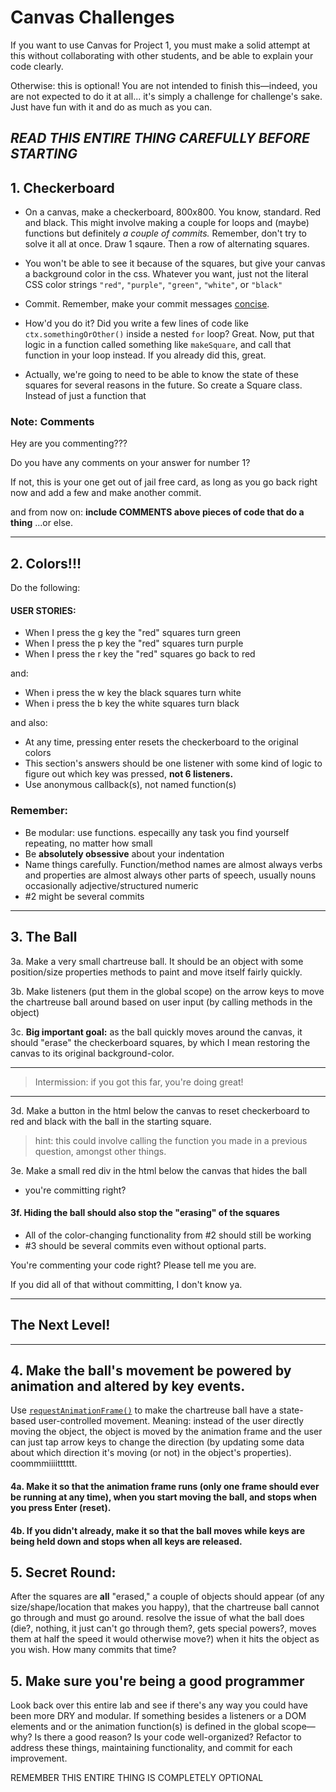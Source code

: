 
# Canvas Challenges

If you want to use Canvas for Project 1, you must make a solid attempt at this without collaborating with other students, and be able to explain your code clearly.  

Otherwise: this is optional! You are not intended to finish this—indeed, you are not expected to do it at all... it's simply a challenge for challenge's sake. Just have fun with it and do as much as you can.


## *READ THIS ENTIRE THING CAREFULLY BEFORE STARTING*


## 1. Checkerboard


* On a canvas, make a checkerboard, 800x800. You know, standard. Red and black. This might involve making a couple for loops and (maybe) functions but definitely _a couple of commits._  Remember, don't try to solve it all at once.  Draw 1 sqaure.  Then a row of alternating squares. 

* You won't be able to see it because of the squares, but give your canvas a background color in the css.  Whatever you want, just not the literal CSS color strings `"red"`, `"purple"`, `"green"`, `"white"`, or `"black"` 

* Commit.  Remember, make your commit messages [concise](https://www.google.com/search?q=concise&oq=concise&aqs=chrome..69i57j69i65j0l4.854j1j7&sourceid=chrome&ie=UTF-8).

* How'd you do it?  Did you write a few lines of code like `ctx.somethingOrOther()` inside a nested `for` loop?  Great.  Now, put that logic in a function called something like `makeSquare`, and call that function in your loop instead.  If you already did this, great.

* Actually, we're going to need to be able to know the state of these squares for several reasons in the future.  So create a Square class.  Instead of just a function that 


### Note: Comments 

Hey are you commenting??? 

Do you have any comments on your answer for number 1? 

If not, this is your one get out of jail free card, as long as you go back right now and add a few and make another commit.

and from now on:
    **include COMMENTS above pieces of code that do a thing**
    ...or else.

---

## 2. Colors!!!

Do the following:

#### USER STORIES:

* When I press the g key the "red" squares turn green
* When I press the p key the "red" squares turn purple
* When I press the r key the "red" squares go back to red

and:

* When i press the w key the black squares turn white
* When i press the b key the white squares turn black

and also:

* At any time, pressing enter resets the checkerboard to the original colors
* This section's answers should be one listener with some kind of logic to figure out which key was pressed, **not 6 listeners.**
* Use anonymous callback(s), not named function(s)

### Remember:

* Be modular: use functions. especailly any task you find yourself repeating, no matter how small
* Be **absolutely obsessive** about your indentation
* Name things carefully. Function/method names are almost always verbs and properties are almost always other parts of speech, usually nouns occasionally adjective/structured numeric
* #2 might be several commits

---
 
## 3. The Ball

3a. Make a very small chartreuse ball. It should be an object with some position/size properties methods to paint and move itself fairly quickly.

3b. Make listeners (put them in the global scope) on the arrow keys to move the chartreuse ball around based on user input (by calling methods in the object)

3c. **Big important goal:** as the ball quickly moves around the canvas, it should "erase" the checkerboard squares, by which I mean restoring the canvas to its original background-color. 

---

> Intermission: if you got this far, you're doing great!

---

3d. Make a button in the html below the canvas to reset checkerboard to red and black with the ball in the starting square. 

> hint: this could involve calling the function you made in a previous question, amongst other things.

3e. Make a small red div in the html below the canvas that hides the ball 

* you're committing right?

#### 3f. Hiding the ball should also stop the "erasing" of the squares

* All of the color-changing functionality from #2 should still be working
* #3 should be several commits even without optional parts.
 
You're commenting your code right?  Please tell me you are. 

If you did all of that without committing, I don't know ya.

---

## The Next Level!

---

## 4. Make the ball's movement be powered by animation and altered by key events.

Use [`requestAnimationFrame()`](https://developer.mozilla.org/en-US/docs/Web/API/window/requestAnimationFrame) to make the chartreuse ball have a state-based user-controlled movement.  Meaning: instead of the user directly moving the object, the object is moved by the animation frame and the user can just tap arrow keys to change the direction (by updating some data about which direction it's moving (or not) in the object's properties).  coommmiiiitttttt.

#### 4a. Make it so that the animation frame runs (only one frame should ever be running at any time), when you start moving the ball, and stops when you press Enter (reset).

#### 4b. If you didn't already, make it so that the ball moves while keys are being held down and stops when all keys are released.


## 5. Secret Round: 

After the squares are **all** "erased," a couple of objects should appear (of any size/shape/location that makes you happy), that the chartreuse ball cannot go through and must go around. resolve the issue of what the ball does (die?, nothing, it just can't go through them?, gets special powers?, moves them at half the speed it would otherwise move?) when it hits the object as you wish. How many commits that time?

## 5. Make sure you're being a good programmer

Look back over this entire lab and see if there's any way you could have been more DRY and modular. If something besides a listeners or a DOM elements and or the animation function(s) is defined in the global scope—why? Is there a good reason? Is your code well-organized? Refactor to address these things, maintaining functionality, and commit for each improvement. 

REMEMBER THIS ENTIRE THING IS COMPLETELY OPTIONAL
